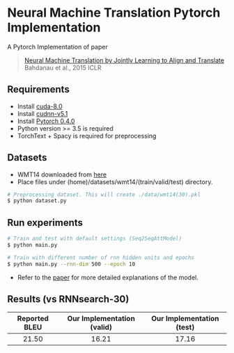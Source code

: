 # Neural Machine Translation Pytorch Implementation
A Pytorch Implementation of paper
> [Neural Machine Translation by Jointly Learning to Align and Translate](https://arxiv.org/abs/1409.0473) <br>
> Bahdanau et al., 2015 ICLR

## Requirements
- Install [cuda-8.0](https://developer.nvidia.com/cuda-downlaods)
- Install [cudnn-v5.1](https://developer.nvidia.com/cudnn)
- Install [Pytorch 0.4.0](https://pytorch.org/)
- Python version >= 3.5 is required
- TorchText + Spacy is required for preprocessing

## Datasets
- WMT14 downloaded from [here](http://www-lium.univ-lemans.fr/~schwenk/cslm_joint_paper/)
- Place files under (home)/datasets/wmt14/(train/valid/test) directory.

```bash
# Preprocessing dataset. This will create ./data/wmt14(30).pkl
$ python dataset.py
```

## Run experiments
```bash
# Train and test with default settings (Seq2SeqAttModel)
$ python main.py

# Train with different number of rnn hidden units and epochs
$ python main.py --rnn-dim 500 --epoch 10
```
- Refer to the [paper](https://arxiv.org/abs/1409.0473) for more detailed explanations of the model.

## Results (vs RNNsearch-30)
| Reported BLEU | Our Implementation (valid) | Our Implementation (test) |
|:-------------:|:--------------------------:|:-------------------------:|
|     21.50     |            16.21           |           17.16           |

